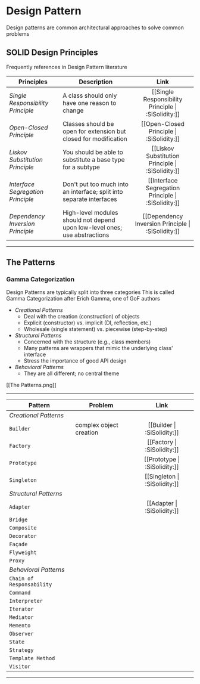 # Design Pattern

Design patterns are common architectural approaches to solve common problems

## SOLID Design Principles

Frequently references in Design Pattern literature

| Principles                        | Description                                                                |                        Link                         |
| --------------------------------- | -------------------------------------------------------------------------- | :-------------------------------------------------: |
| _Single Responsibility Principle_ | A class should only have one reason to change                              | [[Single Responsibility Principle \| :SiSolidity:]] |
| _Open-Closed Principle_           | Classes should be open for extension but closed for modification           |      [[Open-Closed Principle \| :SiSolidity:]]      |
| _Liskov Substitution Principle_   | You should be able to substitute a base type for a subtype                 |  [[Liskov Substitution Principle \| :SiSolidity:]]  |
| _Interface Segregation Principle_ | Don't put too much into an interface; split into separate interfaces       | [[Interface Segregation Principle \| :SiSolidity:]] |
| _Dependency Inversion Principle_  | High-level modules should not depend upon low-level ones; use abstractions | [[Dependency Inversion Principle \| :SiSolidity:]]  |

---

## The Patterns

### Gamma Categorization

Design Patterns are typically split into three categories
This is called Gamma Categorization after Erich Gamma, one of GoF authors

- _Creational Patterns_
  - Deal with the creation (construction) of objects
  - Explicit (constructor) vs. implicit (DI, reflection, etc.)
  - Wholesale (single statement) vs. piecewise (step-by-step)
- _Structural Patterns_
  - Concerned with the structure (e.g., class members)
  - Many patterns are wrappers that mimic the underlying class' interface
  - Stress the importance of good API design
- _Behavioral Patterns_
  - They are all different; no central theme

[[The Patterns.png]]

---

| Pattern                   | Problem                 |             Link              |
| ------------------------- | ----------------------- | :---------------------------: |
| _Creational Patterns_     |                         |                               |
| `Builder`                 | complex object creation |  [[Builder \| :SiSolidity:]]  |
| `Factory`                 |                         |  [[Factory \| :SiSolidity:]]  |
| `Prototype`               |                         | [[Prototype \| :SiSolidity:]] |
| `Singleton`               |                         | [[Singleton \| :SiSolidity:]] |
| _Structural Patterns_     |                         |                               |
| `Adapter`                 |                         |  [[Adapter \| :SiSolidity:]]  |
| `Bridge`                  |                         |                               |
| `Composite`               |                         |                               |
| `Decorator`               |                         |                               |
| `Façade`                  |                         |                               |
| `Flyweight`               |                         |                               |
| `Proxy`                   |                         |                               |
| _Behavioral Patterns_     |                         |                               |
| `Chain of Responsability` |                         |                               |
| `Command`                 |                         |                               |
| `Interpreter`             |                         |                               |
| `Iterator`                |                         |                               |
| `Mediator`                |                         |                               |
| `Memento`                 |                         |                               |
| `Observer`                |                         |                               |
| `State`                   |                         |                               |
| `Strategy`                |                         |                               |
| `Template Method`         |                         |                               |
| `Visitor`                 |                         |                               |

---
